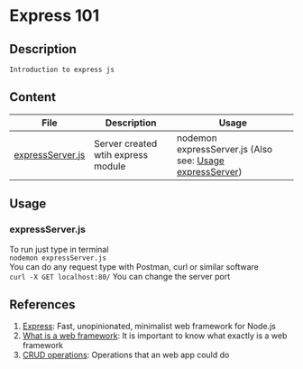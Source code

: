 # Express 101

## Description

    Introduction to express js

## Content

| File | Description | Usage |
| --- | --- | --- |
| [expressServer.js](expressServer.js) | Server created wtih express module | nodemon expressServer.js (Also see: [Usage expressServer](#expressServer.js)) |

## Usage

### expressServer.js

To run just type in terminal\
    ```nodemon expressServer.js```\
You can do any request type with Postman, curl or similar software\
    ```curl -X GET localhost:80/``` You can change the server port

## References

1. [Express](https://expressjs.com): Fast, unopinionated, minimalist web framework for Node.js
2. [What is a web framework](https://en.wikipedia.org/wiki/Web_framework): It is important to know what exactly is a web framework
3. [CRUD operations](https://www.codecademy.com/articles/what-is-crud): Operations that an web app could do

